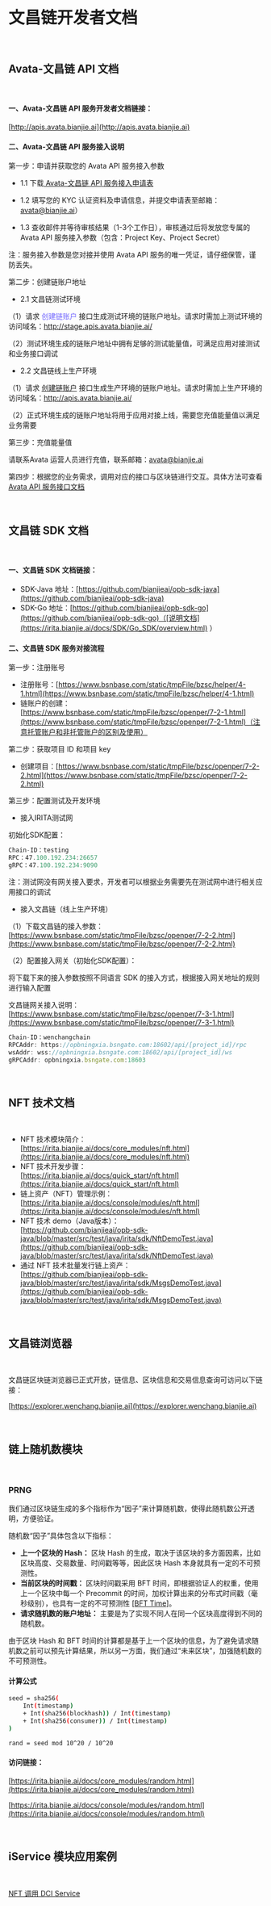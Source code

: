 # <font size="6">文昌链开发者文档</font>

<br>

## Avata-文昌链 API 文档
<br>

#### 一、Avata-文昌链 API 服务开发者文档链接：  
[http://apis.avata.bianjie.ai](http://apis.avata.bianjie.ai)

#### 二、Avata-文昌链 API 服务接入说明

第一步：申请并获取您的 Avata API 服务接入参数

- 1.1 下载[ Avata-文昌链 API 服务接入申请表](https://www.bianjie.ai/resources/Avata)

- 1.2 填写您的 KYC 认证资料及申请信息，并提交申请表至邮箱：<font color="#7065FF">avata@bianjie.ai</font>）

- 1.3 查收邮件并等待审核结果（1-3个工作日），审核通过后将发放您专属的 Avata API 服务接入参数（包含：Project Key、Project Secret）
    
注：服务接入参数是您对接并使用 Avata API 服务的唯一凭证，请仔细保管，谨防丢失。

第二步：创建链账户地址

- 2.1 文昌链测试环境

（1）请求 <font color="#7065FF">创建链账户</font> 接口生成测试环境的链账户地址。请求时需加上测试环境的访问域名：<font color="#7065FF">http://stage.apis.avata.bianjie.ai/</font>  

（2）测试环境生成的链账户地址中拥有足够的测试能量值，可满足应用对接测试和业务接口调试

- 2.2 文昌链线上生产环境

（1）请求 [创建链账户](https://apis.avata.bianjie.ai/v1beta1/accounts) 接口生成生产环境的链账户地址。请求时需加上生产环境的访问域名：<font color="#7065FF">http://apis.avata.bianjie.ai/</font>

（2）正式环境生成的链账户地址将用于应用对接上线，需要您充值能量值以满足业务需要

第三步：充值能量值

请联系Avata 运营人员进行充值，联系邮箱：<font color="#7065FF">avata@bianjie.ai</font>

第四步：根据您的业务需求，调用对应的接口与区块链进行交互。具体方法可查看 [Avata API 服务接口文档](http://apis.avata.bianjie.ai) 


<br>


## 文昌链 SDK 文档
<br>

#### 一、文昌链 SDK 文档链接：
- SDK-Java 地址：[https://github.com/bianjieai/opb-sdk-java](https://github.com/bianjieai/opb-sdk-java)
- SDK-Go 地址：[https://github.com/bianjieai/opb-sdk-go](https://github.com/bianjieai/opb-sdk-go)（[说明文档](https://irita.bianjie.ai/docs/SDK/Go_SDK/overview.html) ）

#### 二、文昌链 SDK 服务对接流程
第一步：注册账号
- 注册账号：[https://www.bsnbase.com/static/tmpFile/bzsc/helper/4-1.html](https://www.bsnbase.com/static/tmpFile/bzsc/helper/4-1.html)
- 链账户的创建：[https://www.bsnbase.com/static/tmpFile/bzsc/openper/7-2-1.html](https://www.bsnbase.com/static/tmpFile/bzsc/openper/7-2-1.html)（注意托管账户和非托管账户的区别及使用）

第二步：获取项目 ID 和项目 key
- 创建项目：[https://www.bsnbase.com/static/tmpFile/bzsc/openper/7-2-2.html](https://www.bsnbase.com/static/tmpFile/bzsc/openper/7-2-2.html)

第三步：配置测试及开发环境  
- 接入IRITA测试网

初始化SDK配置：
```javascript
Chain-ID：testing
RPC：47.100.192.234:26657
gRPC：47.100.192.234:9090
```
注：测试网没有网关接入要求，开发者可以根据业务需要先在测试网中进行相关应用接口的调试

- 接入文昌链（线上生产环境）

（1）下载文昌链的接入参数：[https://www.bsnbase.com/static/tmpFile/bzsc/openper/7-2-2.html](https://www.bsnbase.com/static/tmpFile/bzsc/openper/7-2-2.html)

（2）配置接入网关（初始化SDK配置）：

将下载下来的接入参数按照不同语言 SDK 的接入方式，根据接入网关地址的规则进行输入配置  

文昌链网关接入说明：[https://www.bsnbase.com/static/tmpFile/bzsc/openper/7-3-1.html](https://www.bsnbase.com/static/tmpFile/bzsc/openper/7-3-1.html)

```javascript
Chain-ID：wenchangchain
RPCAddr: https://opbningxia.bsngate.com:18602/api/[project_id]/rpc
wsAddr: wss://opbningxia.bsngate.com:18602/api/[project_id]/ws
gRPCAddr: opbningxia.bsngate.com:18603 
```
<br>

## NFT 技术文档
<br>

- NFT 技术模块简介：    
[https://irita.bianjie.ai/docs/core_modules/nft.html](https://irita.bianjie.ai/docs/core_modules/nft.html)
- NFT 技术开发步骤：    
[https://irita.bianjie.ai/docs/quick_start/nft.html](https://irita.bianjie.ai/docs/quick_start/nft.html)
- 链上资产（NFT）管理示例：     
[https://irita.bianjie.ai/docs/console/modules/nft.html](https://irita.bianjie.ai/docs/console/modules/nft.html)
- NFT 技术 demo（Java版本）：   
[https://github.com/bianjieai/opb-sdk-java/blob/master/src/test/java/irita/sdk/NftDemoTest.java](https://github.com/bianjieai/opb-sdk-java/blob/master/src/test/java/irita/sdk/NftDemoTest.java)
- 通过 NFT 技术批量发行链上资产：   
[https://github.com/bianjieai/opb-sdk-java/blob/master/src/test/java/irita/sdk/MsgsDemoTest.java](https://github.com/bianjieai/opb-sdk-java/blob/master/src/test/java/irita/sdk/MsgsDemoTest.java)

<br>

## 文昌链浏览器
<br>

文昌链区块链浏览器已正式开放，链信息、区块信息和交易信息查询可访问以下链接：

[https://explorer.wenchang.bianjie.ai](https://explorer.wenchang.bianjie.ai)

<br>

## 链上随机数模块
<br>

### PRNG

我们通过区块链生成的多个指标作为“因子”来计算随机数，使得此随机数公开透明，方便验证。

随机数“因子”具体包含以下指标：

- **上一个区块的 Hash：** 区块 Hash 的生成，取决于该区块的多方面因素，比如区块高度、交易数量、时间戳等等，因此区块 Hash 本身就具有一定的不可预测性。
- **当前区块的时间戳：** 区块时间戳采用 BFT 时间，即根据验证人的权重，使用上一个区块中每一个 Precommit 的时间，加权计算出来的分布式时间戳（毫秒级别），也具有一定的不可预测性 [[BFT Time]](https://docs.tendermint.com/master/spec/consensus/bft-time.html#bft-time)。
- **请求随机数的账户地址：** 主要是为了实现不同人在同一个区块高度得到不同的随机数。

由于区块 Hash 和 BFT 时间的计算都是基于上一个区块的信息，为了避免请求随机数之前可以预先计算结果，所以另一方面，我们通过“未来区块”，加强随机数的不可预测性。

#### 计算公式

```sh
seed = sha256(
    Int(timestamp)
    + Int(sha256(blockhash)) / Int(timestamp)
    + Int(sha256(consumer)) / Int(timestamp)
)

rand = seed mod 10^20 / 10^20
```

#### 访问链接：

[https://irita.bianjie.ai/docs/core_modules/random.html](https://irita.bianjie.ai/docs/core_modules/random.html)

[https://irita.bianjie.ai/docs/console/modules/random.html](https://irita.bianjie.ai/docs/console/modules/random.html)

<br>

## iService 模块应用案例
<br>

[NFT 调用 DCI Service](https://github.com/bianjieai/bsn-wenchang.bianjie.ai/blob/master/docs/doc-application-case/nft-x-dciservice.md)

